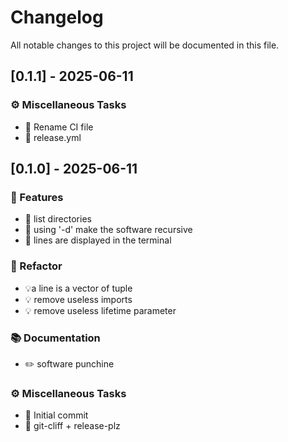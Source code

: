 # Changelog

All notable changes to this project will be documented in this file.

## [0.1.1] - 2025-06-11

### ⚙️ Miscellaneous Tasks

- 🤖 Rename CI file
- 🤖 release.yml

<!-- generated by git-cliff -->
## [0.1.0] - 2025-06-11

### 🚀 Features

- 🎸 list directories
- 🎸 using '-d' make the software recursive
- 🎸 lines are displayed in the terminal

### 🚜 Refactor

- 💡a line is a vector of tuple
- 💡 remove useless imports
- 💡 remove useless lifetime parameter

### 📚 Documentation

- ✏️ software punchine

### ⚙️ Miscellaneous Tasks

- 🤖 Initial commit
- 🎡 git-cliff + release-plz

<!-- generated by git-cliff -->
